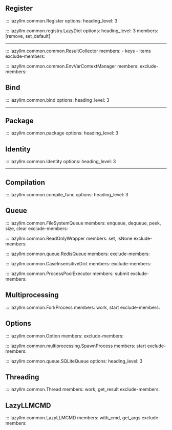 ## Register

::: lazyllm.common.Register
    options:
      heading_level: 3

::: lazyllm.common.registry.LazyDict
    options:
      heading_level: 3
      members: [remove, set_default]

---

::: lazyllm.common.common.ResultCollector
    members: 
    - keys
    - items
    exclude-members:

::: lazyllm.common.common.EnvVarContextManager
    members: 
    exclude-members:

## Bind

::: lazyllm.common.bind
    options:
      heading_level: 3

---

## Package

::: lazyllm.common.package
    options:
      heading_level: 3

## Identity

::: lazyllm.common.Identity
    options:
      heading_level: 3

---

## Compilation

::: lazyllm.common.compile_func
    options:
      heading_level: 3

## Queue

::: lazyllm.common.FileSystemQueue
    members: enqueue, dequeue, peek, size, clear
    exclude-members:

::: lazyllm.common.ReadOnlyWrapper
    members: set, isNone
    exclude-members:

::: lazyllm.common.queue.RedisQueue
    members: 
    exclude-members:

::: lazyllm.common.CaseInsensitiveDict
    members: 
    exclude-members:

::: lazyllm.common.ProcessPoolExecutor
    members: submit
    exclude-members:

## Multiprocessing

::: lazyllm.common.ForkProcess
    members: work, start
    exclude-members:

## Options

::: lazyllm.common.Option
    members: 
    exclude-members:

::: lazyllm.common.multiprocessing.SpawnProcess
    members: start
    exclude-members:

::: lazyllm.common.queue.SQLiteQueue
    options:
      heading_level: 3

## Threading

::: lazyllm.common.Thread
    members: work, get_result
    exclude-members:
    

## LazyLLMCMD

::: lazyllm.common.LazyLLMCMD
    members: with_cmd, get_args
    exclude-members:
    